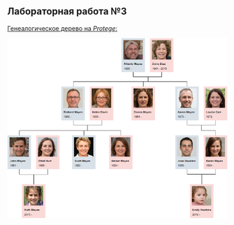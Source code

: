 ## Лабораторная работа №3

<ins>Генеалогическое дерево на *Protege*:</ins>

![genealogical-tree](docs/png/family-tree-diagram-example.png)